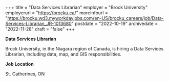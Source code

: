 +++
title = "Data Services Librarian"
employer = "Brock University"
employerurl = "https://brocku.ca/"
moreinfourl = "https://brocku.wd3.myworkdayjobs.com/en-US/brocku_careers/job/Data-Services-Librarian_JR-1013680"
postdate = "2022-10-19"
archivedate = "2022-11-28"
draft = "false"
+++

**Data Services Librarian**

Brock University, in the Niagara region of Canada, is hiring a Data Services Librarian, including data, map, and GIS responsibilities. 

**Job Location**

St. Catherines, ON
